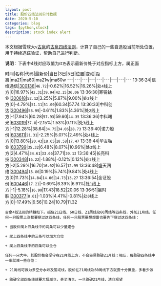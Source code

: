 ```yaml
---
layout: post
title: 股价四线法则实时数据
date: 2020-5-10
categories: blog
tags: [python,stock]
description: stock index alert
---
```



本文根据雪球大v[古泉](https://xueqiu.com/u/7148646888)的[古泉四线法则](https://xueqiu.com/7148646888/130498192)，计算了自己的一些自选股当前所处位置，用于持续追踪验证，帮助自己进行判断。

**说明**：下表中4线对应取值为`红色`表示最新价处于对应指标上方，属正面

时间|名称|代码|最新价|当日|3日|5日|位置|变动|距离|ma21|ma60|ma21w|ma60w
---|---|---|---|---|---|---|---|---
13:36:24|信维通信|[300136](https://xueqiu.com/S/SZ300136)|`46.72`|-0.62%|16.52%|16.26%|处`4`线上方|0|16.97%|`42.31`|`39.94`|`42.15`|`36.06`
13:36:30|寒锐钴业|[300618](https://xueqiu.com/S/SZ300618)|`52.12`|3.25%|5.87%|9.00%|处`2`线上方|0|-4.79%|`51.11`|`51.00`|60.34|57.74
13:36:33|中科创达|[300496](https://xueqiu.com/S/SZ300496)|`58.99`|-0.61%|1.83%|4.36%|处`2`线上方|-1|7.94%|60.28|`57.93`|59.60|`44.35`
13:36:36|中科曙光|[603019](https://xueqiu.com/S/SH603019)|`37.8`|-2.15%|1.53%|0.11%|处`3`线上方|-1|12.28%|38.64|`34.75`|`34.06`|`28.73`
13:36:40|诺力股份|[603611](https://xueqiu.com/S/SH603611)|`21.31`|-2.25%|5.07%|2.49%|处`4`线上方|0|13.80%|`20.43`|`18.65`|`18.58`|`17.47`
13:36:44|华友钴业|[603799](https://xueqiu.com/S/SH603799)|`35.32`|6.48%|8.07%|10.96%|处`3`线上方|2|4.47%|`34.61`|`33.66`|37.71|`30.13`
13:36:45|长亮科技|[300348](https://xueqiu.com/S/SZ300348)|`16.22`|-1.88%|-0.12%|0.12%|处`2`线上方|-2|5.29%|16.70|`16.02`|16.57|`12.99`
13:36:48|盛天网络|[300494](https://xueqiu.com/S/SZ300494)|`15.86`|0.19%|5.74%|9.84%|处`4`线上方|0|11.73%|`14.84`|`14.06`|`14.73`|`13.27`
13:36:54|金证股份|[600446](https://xueqiu.com/S/SH600446)|`17.21`|-0.69%|6.39%|6.91%|处`1`线上方|-1|-5.18%|`16.90`|17.43|18.52|20.06
13:36:51|赢时胜|[300377](https://xueqiu.com/S/SZ300377)|`8.61`|-1.03%|4.41%|-0.81%|处`0`线上方|0|-17.49%|9.56|10.24|10.79|11.32

```
古泉4线法则的精髓如下。抓住21日线、60日线、21周线及60周线等四条线，外加21月线，任何一只股票上涨都要穿过这四条线，任何一只股票要想爆雷也要先下穿过这四条线：

+ 当股价爬上四条线中的两条可以少量建仓

+ 爬上四条线中的三条可以加大仓位

+ 爬上四条线中的四条可以全仓

任何一只大牛，其股价都会坚守在21月线上方，不会轻易跌破21月线；相反，每跌破四条线中一条就减一些仓位：

+ 21周线可做为多空分水岭及警戒线，股价在21周线及60周线下方就要十分慎重，多看少做

+ 跌破全部四条线就要大幅减仓，甚至清仓，一旦跌破21月线，清仓观望
```